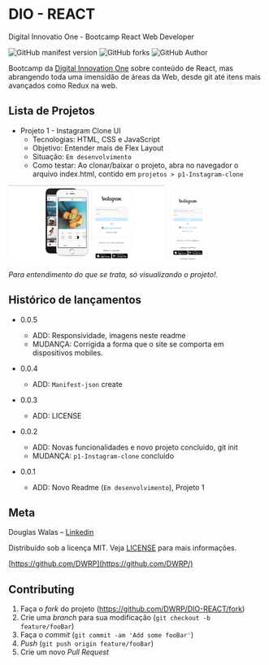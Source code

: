 # DIO - REACT

Digital Innovatio One - Bootcamp React Web Developer

<style>
  img[alt=Instagram-desktop]{ 
    display: inline;
    height: 150px;
  }
  img[alt=Instagram-Mobile]{ 
    display: inline; 
    height: 150px; 
  }
</style>

![GitHub manifest version](https://img.shields.io/github/manifest-json/v/DWRP/DIO-REACT?color=%2300FF&style=flat-square)
![GitHub forks](https://img.shields.io/github/forks/DWRP/DIO-REACT?style=flat-square)
![GitHub Author](https://img.shields.io/badge/Autor-Douglas%20Walas-green?color=green&label=Autor&style=flat-square)

Bootcamp da [Digital Innovation One](https://digitalinnovation.one/) sobre conteúdo de React, mas abrangendo toda uma imensidão de áreas da Web, desde git até itens mais avançados como Redux na web.


## Lista de Projetos

* Projeto 1 - Instagram Clone UI
  * Tecnologias: HTML, CSS e JavaScript
  * Objetivo: Entender mais de Flex Layout
  * Situação: `Em desenvolvimento`
  * Como testar: Ao clonar/baixar o projeto, abra no navegador o arquivo index.html, contido em `projetos > p1-Instagram-clone`

![Instagram-desktop](./projetos/p1-Instagram-clone/assets/images/insta-desktop.png)
![Instagram-Mobile](./projetos/p1-Instagram-clone/assets/images/insta-mobile.png)

_Para entendimento do que se trata, só visualizando o projeto!._

## Histórico de lançamentos

* 0.0.5
  * ADD: Responsividade, imagens neste readme
  * MUDANÇA: Corrigida a forma que o site se comporta em dispositivos mobiles.

* 0.0.4
  * ADD: `Manifest-json` create

* 0.0.3
  * ADD: LICENSE

* 0.0.2
  * ADD: Novas funcionalidades e novo projeto concluido, git init
  * MUDANÇA: `p1-Instagram-clone` concluido

* 0.0.1
  * ADD: Novo Readme (`Em desenvolvimento`), Projeto 1

## Meta

Douglas Walas – [Linkedin](https://www.linkedin.com/in/douglaswalas/)

Distribuído sob a licença MIT. Veja [LICENSE](LICENSE) para mais informações.

[https://github.com/DWRP](https://github.com/DWRP/)

## Contributing

1. Faça o _fork_ do projeto (<https://github.com/DWRP/DIO-REACT/fork>)
2. Crie uma _branch_ para sua modificação (`git checkout -b feature/fooBar`)
3. Faça o _commit_ (`git commit -am 'Add some fooBar'`)
4. _Push_ (`git push origin feature/fooBar`)
5. Crie um novo _Pull Request_
